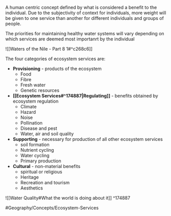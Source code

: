 A human centric concept defined by what is considered a benefit to the individual. Due to the subjectivity of context for individuals, more weight will be given to one service than another for different individuals and groups of people.

The priorities for maintaining healthy water systems will vary depending on which services are deemed most importanrt by the individual

![[Waters of the Nile - Part 8 1#^c268c6]]

The four categories of ecosystem services are:
* **Provisioning** - products of the ecosystem
	* Food
	* Fibre
	* Fresh water
	* Genetic resources
* **[[Ecosystem Services#^174887|Regulating]]** -  benefits obtained by ecosystem regulation
	* Climate
	* Hazard
	* Noise
	* Pollination
	* Disease and pest
	* Water, air and soil quality
* **Supporting** - necessary for production of all other ecosystem services
	* soil formation
	* Nutrient cycling
	* Water cycling
	* Primary production
* **Cultural** - non-material benefits
	* spiritual or religious
	* Heritage
	* Recreation and tourism
	* Aesthetics

![[Water Quality#What the world is doing about it]] ^174887



#Geography/Concepts/Ecosystem-Services 